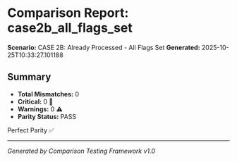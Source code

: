 # Comparison Report: case2b_all_flags_set
**Scenario:** CASE 2B: Already Processed - All Flags Set
**Generated:** 2025-10-25T10:33:27.101188

## Summary
- **Total Mismatches:** 0
- **Critical:** 0 🚨
- **Warnings:** 0 ⚠️
- **Parity Status:** PASS

Perfect Parity ✅

---
*Generated by Comparison Testing Framework v1.0*